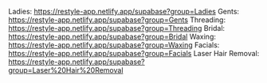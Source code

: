 Ladies: https://restyle-app.netlify.app/supabase?group=Ladies
Gents: https://restyle-app.netlify.app/supabase?group=Gents
Threading: https://restyle-app.netlify.app/supabase?group=Threading
Bridal: https://restyle-app.netlify.app/supabase?group=Bridal
Waxing: https://restyle-app.netlify.app/supabase?group=Waxing
Facials: https://restyle-app.netlify.app/supabase?group=Facials
Laser Hair Removal: https://restyle-app.netlify.app/supabase?group=Laser%20Hair%20Removal